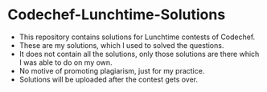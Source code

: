 # Codechef-Lunchtime-Solutions

- This repository contains solutions for Lunchtime contests of Codechef.
- These are my solutions, which I used to solved the questions.
- It does not contain all the solutions, only those solutions are there which I was able to do on my own.
- No motive of promoting plagiarism, just for my practice.
- Solutions will be uploaded after the contest gets over.
